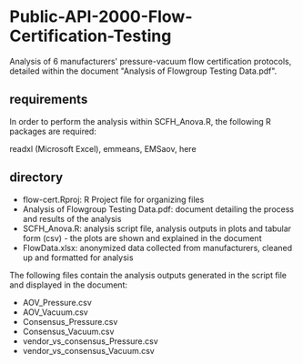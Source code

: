 # Public-API-2000-Flow-Certification-Testing

Analysis of 6 manufacturers' pressure-vacuum flow certification protocols, detailed within the document "Analysis of Flowgroup Testing Data.pdf".

## requirements

In order to perform the analysis within SCFH_Anova.R, the following R packages are required:

readxl (Microsoft Excel), emmeans, EMSaov, here

## directory

* flow-cert.Rproj: R Project file for organizing files
* Analysis of Flowgroup Testing Data.pdf: document detailing the process and results of the analysis
* SCFH_Anova.R: analysis script file, analysis outputs in plots and tabular form (csv) - the plots are shown and explained in the document
* FlowData.xlsx: anonymized data collected from manufacturers, cleaned up and formatted for analysis

The following files contain the analysis outputs generated in the script file and displayed in the document:

* AOV_Pressure.csv
* AOV_Vacuum.csv
* Consensus_Pressure.csv
* Consensus_Vacuum.csv
* vendor_vs_consensus_Pressure.csv
* vendor_vs_consensus_Vacuum.csv
